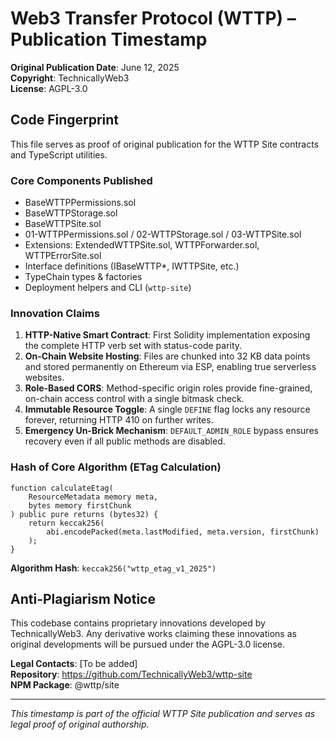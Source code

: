 # Web3 Transfer Protocol (WTTP) – Publication Timestamp

**Original Publication Date**: June 12, 2025  
**Copyright**: TechnicallyWeb3  
**License**: AGPL-3.0  

## Code Fingerprint
This file serves as proof of original publication for the WTTP Site contracts and TypeScript utilities.

### Core Components Published
- BaseWTTPPermissions.sol
- BaseWTTPStorage.sol
- BaseWTTPSite.sol
- 01-WTTPPermissions.sol / 02-WTTPStorage.sol / 03-WTTPSite.sol
- Extensions: ExtendedWTTPSite.sol, WTTPForwarder.sol, WTTPErrorSite.sol
- Interface definitions (IBaseWTTP*, IWTTPSite, etc.)
- TypeChain types & factories
- Deployment helpers and CLI (`wttp-site`)

### Innovation Claims
1. **HTTP-Native Smart Contract**: First Solidity implementation exposing the complete HTTP verb set with status-code parity.  
2. **On-Chain Website Hosting**: Files are chunked into 32 KB data points and stored permanently on Ethereum via ESP, enabling true serverless websites.  
3. **Role-Based CORS**: Method-specific origin roles provide fine-grained, on-chain access control with a single bitmask check.  
4. **Immutable Resource Toggle**: A single `DEFINE` flag locks any resource forever, returning HTTP 410 on further writes.  
5. **Emergency Un-Brick Mechanism**: `DEFAULT_ADMIN_ROLE` bypass ensures recovery even if all public methods are disabled.

### Hash of Core Algorithm (ETag Calculation)
```solidity
function calculateEtag(
    ResourceMetadata memory meta,
    bytes memory firstChunk
) public pure returns (bytes32) {
    return keccak256(
        abi.encodePacked(meta.lastModified, meta.version, firstChunk)
    );
}
```
**Algorithm Hash**: `keccak256("wttp_etag_v1_2025")`

## Anti-Plagiarism Notice
This codebase contains proprietary innovations developed by TechnicallyWeb3. Any derivative works claiming these innovations as original developments will be pursued under the AGPL-3.0 license.

**Legal Contacts**: [To be added]  
**Repository**: https://github.com/TechnicallyWeb3/wttp-site  
**NPM Package**: @wttp/site  

---
*This timestamp is part of the official WTTP Site publication and serves as legal proof of original authorship.* 